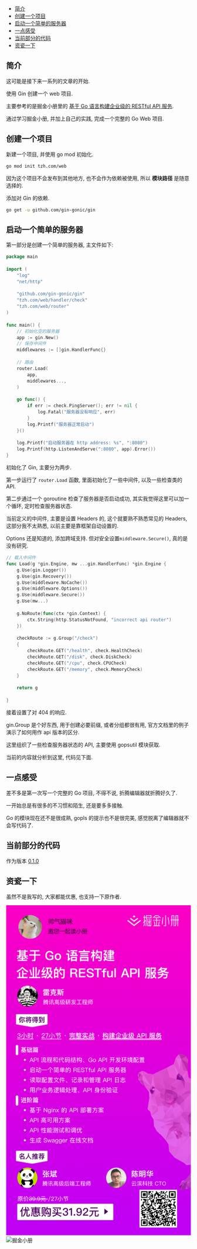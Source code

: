 <!-- TOC -->

- [简介](#简介)
- [创建一个项目](#创建一个项目)
- [启动一个简单的服务器](#启动一个简单的服务器)
- [一点感受](#一点感受)
- [当前部分的代码](#当前部分的代码)
- [资瓷一下](#资瓷一下)

<!-- /TOC -->

## 简介

这可能是接下来一系列的文章的开始.

使用 Gin 创建一个 web 项目.

主要参考的是掘金小册里的 [基于 Go 语言构建企业级的 RESTful API 服务](https://juejin.im/book/5b0778756fb9a07aa632301e).

通过学习掘金小册, 并加上自己的实践, 完成一个完整的 Go Web 项目.

## 创建一个项目

新建一个项目, 并使用 go mod 初始化.

```bash
go mod init tzh.com/web
```

因为这个项目不会发布到其他地方, 也不会作为依赖被使用, 所以 **模块路径** 是随意选择的.

添加对 Gin 的依赖.

```bash
go get -u github.com/gin-gonic/gin
```

## 启动一个简单的服务器

第一部分是创建一个简单的服务器, 主文件如下:

```go
package main

import (
	"log"
	"net/http"

	"github.com/gin-gonic/gin"
	"tzh.com/web/handler/check"
	"tzh.com/web/router"
)

func main() {
	// 初始化空的服务器
	app := gin.New()
	// 保存中间件
	middlewares := []gin.HandlerFunc{}

	// 路由
	router.Load(
		app,
		middlewares...,
	)

	go func() {
		if err := check.PingServer(); err != nil {
			log.Fatal("服务器没有响应", err)
		}
		log.Printf("服务器正常启动")
	}()

	log.Printf("启动服务器在 http address: %s", ":8080")
	log.Printf(http.ListenAndServe(":8080", app).Error())
}

```

初始化了 Gin, 主要分为两步.

第一步运行了 `router.Load` 函数, 里面初始化了一些中间件, 以及一些检查类的 API.

第二步通过一个 goroutine 检查了服务器是否启动成功,
其实我觉得这里可以加一个循环, 定时检查服务器状态.

当前定义的中间件, 主要是设置 Headers 的, 这个就要熟不熟悉常见的 Headers,
这部分我不太熟悉, 以前主要是靠框架自动设置的.

Options 还是知道的, 添加跨域支持. 但对安全设置`middleware.Secure()`, 真的是没有研究.

```go
// 载入中间件
func Load(g *gin.Engine, mw ...gin.HandlerFunc) *gin.Engine {
	g.Use(gin.Logger())
	g.Use(gin.Recovery())
	g.Use(middleware.NoCache())
	g.Use(middleware.Options())
	g.Use(middleware.Secure())
	g.Use(mw...)

	g.NoRoute(func(ctx *gin.Context) {
		ctx.String(http.StatusNotFound, "incorrect api router")
	})

	checkRoute := g.Group("/check")
	{
		checkRoute.GET("/health", check.HealthCheck)
		checkRoute.GET("/disk", check.DiskCheck)
		checkRoute.GET("/cpu", check.CPUCheck)
		checkRoute.GET("/memory", check.MemoryCheck)
	}

	return g

}
```

接着设置了对 404 的响应.

gin.Group 是个好东西, 用于创建必要前缀, 或者分组都很有用,
官方文档里的例子演示了如何用作 api 版本的区分.

这里组织了一些检查服务器状态的 API, 主要使用 gopsutil 模块获取.

当前的内容就分析到这里, 代码见下面.

## 一点感受

差不多是第一次写一个完整的 Go 项目, 不得不说, 折腾编辑器就折腾好久了.

一开始总是有很多的不习惯和陌生, 还是要多多接触.

Go 的模块现在还不是很成熟, gopls 的提示也不是很完美, 感觉脱离了编辑器就不会写代码了.

## 当前部分的代码

作为版本 [0.1.0](https://github.com/zhenhua32/go_web/tree/0.1.0)

## 资瓷一下

虽然不是我写的, 大家都能优惠, 也支持一下原作者.

![掘金小册](../img/掘金小册.png)
![掘金小册](https://github.com/zhenhua32/go_learn/blob/master/img/%E6%8E%98%E9%87%91%E5%B0%8F%E5%86%8C.png?raw=true)
